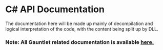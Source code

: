 # C# API Documentation

The documentation here will be made up mainly of decompilation and logical interpretation of the code, with the content being split up by DLL.

### Note: All Gauntlet related documentation is available [here.](../_gauntlet)